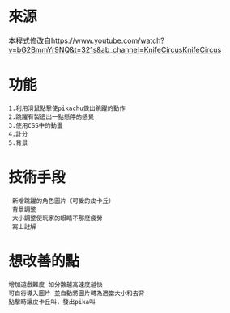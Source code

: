 # 來源
本程式修改自https://www.youtube.com/watch?v=bG2BmmYr9NQ&t=321s&ab_channel=KnifeCircusKnifeCircus

# 功能
```
1.利用滑鼠點擊使pikachu做出跳躍的動作
2.跳躍有製造出一點懸停的感覺
3.使用CSS中的動畫
4.計分
5.背景
```

# 技術手段
```
 新增跳躍的角色圖片（可愛的皮卡丘）
 背景調整
 大小調整使玩家的眼睛不那麼疲勞
 寫上註解
```
 # 想改善的點
 ```
增加遊戲難度 如分數越高速度越快
可自行導入圖片 並自動將圖片轉為適當大小和去背
點擊時讓皮卡丘叫，發出pika叫
```

